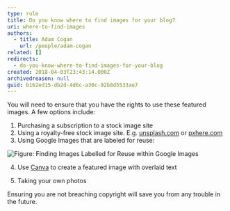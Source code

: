 ```yaml
---
type: rule
title: Do you know where to find images for your blog?
uri: where-to-find-images
authors:
  - title: Adam Cogan
    url: /people/adam-cogan
related: []
redirects:
  - do-you-know-where-to-find-images-for-your-blog
created: 2018-04-03T23:43:14.000Z
archivedreason: null
guid: b162ed15-db2d-4d6c-a30c-92b8d5533ae7
---
```


You will need to ensure that you have the rights to use these featured images. A few options include:

<!--endintro-->

1. Purchasing a subscription to a stock image site
2. Using a royalty-free stock image site. E.g. [unsplash.com](https://unsplash.com/) or [pxhere.com](https://pxhere.com/)
3. Using Google Images that are labeled for reuse: 

![Figure: Finding Images Labelled for Reuse within Google Images](google-image-labeled-reuse.jpg)  

4. Use [Canva](https://www.canva.com/) to create a featured image with overlaid text

5. Taking your own photos


Ensuring you are not breaching copyright will save you from any trouble in the future.
